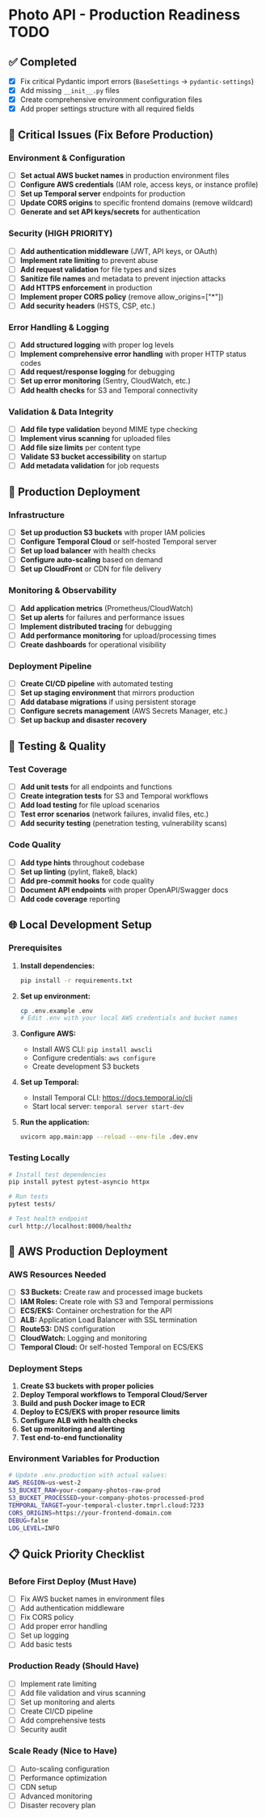 # Photo API - Production Readiness TODO

## ✅ Completed
- [x] Fix critical Pydantic import errors (`BaseSettings` -> `pydantic-settings`)
- [x] Add missing `__init__.py` files
- [x] Create comprehensive environment configuration files
- [x] Add proper settings structure with all required fields

## 🚨 Critical Issues (Fix Before Production)

### Environment & Configuration
- [ ] **Set actual AWS bucket names** in production environment files
- [ ] **Configure AWS credentials** (IAM role, access keys, or instance profile)
- [ ] **Set up Temporal server** endpoints for production
- [ ] **Update CORS origins** to specific frontend domains (remove wildcard)
- [ ] **Generate and set API keys/secrets** for authentication

### Security (HIGH PRIORITY)
- [ ] **Add authentication middleware** (JWT, API keys, or OAuth)
- [ ] **Implement rate limiting** to prevent abuse
- [ ] **Add request validation** for file types and sizes
- [ ] **Sanitize file names** and metadata to prevent injection attacks
- [ ] **Add HTTPS enforcement** in production
- [ ] **Implement proper CORS policy** (remove allow_origins=["*"])
- [ ] **Add security headers** (HSTS, CSP, etc.)

### Error Handling & Logging
- [ ] **Add structured logging** with proper log levels
- [ ] **Implement comprehensive error handling** with proper HTTP status codes
- [ ] **Add request/response logging** for debugging
- [ ] **Set up error monitoring** (Sentry, CloudWatch, etc.)
- [ ] **Add health checks** for S3 and Temporal connectivity

### Validation & Data Integrity
- [ ] **Add file type validation** beyond MIME type checking
- [ ] **Implement virus scanning** for uploaded files
- [ ] **Add file size limits** per content type
- [ ] **Validate S3 bucket accessibility** on startup
- [ ] **Add metadata validation** for job requests

## 🔧 Production Deployment

### Infrastructure
- [ ] **Set up production S3 buckets** with proper IAM policies
- [ ] **Configure Temporal Cloud** or self-hosted Temporal server
- [ ] **Set up load balancer** with health checks
- [ ] **Configure auto-scaling** based on demand
- [ ] **Set up CloudFront** or CDN for file delivery

### Monitoring & Observability
- [ ] **Add application metrics** (Prometheus/CloudWatch)
- [ ] **Set up alerts** for failures and performance issues
- [ ] **Implement distributed tracing** for debugging
- [ ] **Add performance monitoring** for upload/processing times
- [ ] **Create dashboards** for operational visibility

### Deployment Pipeline
- [ ] **Create CI/CD pipeline** with automated testing
- [ ] **Set up staging environment** that mirrors production
- [ ] **Add database migrations** if using persistent storage
- [ ] **Configure secrets management** (AWS Secrets Manager, etc.)
- [ ] **Set up backup and disaster recovery**

## 🧪 Testing & Quality

### Test Coverage
- [ ] **Add unit tests** for all endpoints and functions
- [ ] **Create integration tests** for S3 and Temporal workflows
- [ ] **Add load testing** for file upload scenarios
- [ ] **Test error scenarios** (network failures, invalid files, etc.)
- [ ] **Add security testing** (penetration testing, vulnerability scans)

### Code Quality
- [ ] **Add type hints** throughout codebase
- [ ] **Set up linting** (pylint, flake8, black)
- [ ] **Add pre-commit hooks** for code quality
- [ ] **Document API endpoints** with proper OpenAPI/Swagger docs
- [ ] **Add code coverage** reporting

## 🌐 Local Development Setup

### Prerequisites
1. **Install dependencies:**
   ```bash
   pip install -r requirements.txt
   ```

2. **Set up environment:**
   ```bash
   cp .env.example .env
   # Edit .env with your local AWS credentials and bucket names
   ```

3. **Configure AWS:**
   - Install AWS CLI: `pip install awscli`
   - Configure credentials: `aws configure`
   - Create development S3 buckets

4. **Set up Temporal:**
   - Install Temporal CLI: https://docs.temporal.io/cli
   - Start local server: `temporal server start-dev`

5. **Run the application:**
   ```bash
   uvicorn app.main:app --reload --env-file .dev.env
   ```

### Testing Locally
```bash
# Install test dependencies
pip install pytest pytest-asyncio httpx

# Run tests
pytest tests/

# Test health endpoint
curl http://localhost:8000/healthz
```

## 🚀 AWS Production Deployment

### AWS Resources Needed
- [ ] **S3 Buckets:** Create raw and processed image buckets
- [ ] **IAM Roles:** Create role with S3 and Temporal permissions
- [ ] **ECS/EKS:** Container orchestration for the API
- [ ] **ALB:** Application Load Balancer with SSL termination
- [ ] **Route53:** DNS configuration
- [ ] **CloudWatch:** Logging and monitoring
- [ ] **Temporal Cloud:** Or self-hosted Temporal on ECS/EKS

### Deployment Steps
1. **Create S3 buckets with proper policies**
2. **Deploy Temporal workflows to Temporal Cloud/Server**
3. **Build and push Docker image to ECR**
4. **Deploy to ECS/EKS with proper resource limits**
5. **Configure ALB with health checks**
6. **Set up monitoring and alerting**
7. **Test end-to-end functionality**

### Environment Variables for Production
```bash
# Update .env.production with actual values:
AWS_REGION=us-west-2
S3_BUCKET_RAW=your-company-photos-raw-prod
S3_BUCKET_PROCESSED=your-company-photos-processed-prod
TEMPORAL_TARGET=your-temporal-cluster.tmprl.cloud:7233
CORS_ORIGINS=https://your-frontend-domain.com
DEBUG=false
LOG_LEVEL=INFO
```

## 📋 Quick Priority Checklist

### Before First Deploy (Must Have)
- [ ] Fix AWS bucket names in environment files
- [ ] Add authentication middleware
- [ ] Fix CORS policy
- [ ] Add proper error handling
- [ ] Set up logging
- [ ] Add basic tests

### Production Ready (Should Have)
- [ ] Implement rate limiting
- [ ] Add file validation and virus scanning
- [ ] Set up monitoring and alerts
- [ ] Create CI/CD pipeline
- [ ] Add comprehensive tests
- [ ] Security audit

### Scale Ready (Nice to Have)
- [ ] Auto-scaling configuration
- [ ] Performance optimization
- [ ] CDN setup
- [ ] Advanced monitoring
- [ ] Disaster recovery plan